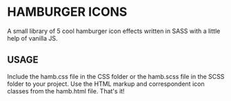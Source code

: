 # HAMBURGER ICONS
A small library of 5 cool hamburger icon effects written in SASS with a little help of vanilla JS.

## USAGE
Include the hamb.css file in the CSS folder or the hamb.scss file in the SCSS folder to your project. Use the HTML markup and correspondent icon classes from the hamb.html file. That's it!


